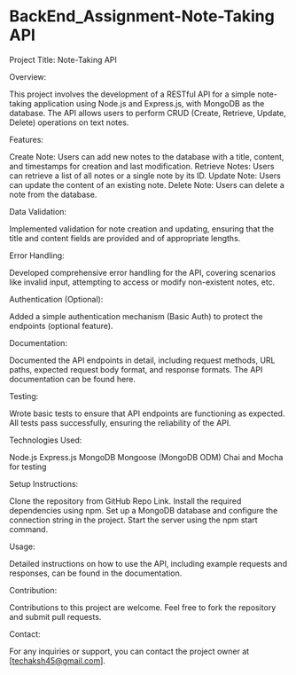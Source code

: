 # BackEnd_Assignment-Note-Taking API
 
Project Title: Note-Taking API

Overview:

This project involves the development of a RESTful API for a simple note-taking application using Node.js and Express.js, with MongoDB as the database.
The API allows users to perform CRUD (Create, Retrieve, Update, Delete) operations on text notes.

Features:

Create Note: Users can add new notes to the database with a title, content, and timestamps for creation and last modification.
Retrieve Notes: Users can retrieve a list of all notes or a single note by its ID.
Update Note: Users can update the content of an existing note.
Delete Note: Users can delete a note from the database.

Data Validation:

Implemented validation for note creation and updating, ensuring that the title and content fields are provided and of appropriate lengths.

Error Handling:

Developed comprehensive error handling for the API, covering scenarios like invalid input, attempting to access or modify non-existent notes, etc.

Authentication (Optional):

Added a simple authentication mechanism (Basic Auth) to protect the endpoints (optional feature).

Documentation:

Documented the API endpoints in detail, including request methods, URL paths, expected request body format, and response formats.
The API documentation can be found here.

Testing:

Wrote basic tests to ensure that API endpoints are functioning as expected.
All tests pass successfully, ensuring the reliability of the API.

Technologies Used:

Node.js
Express.js
MongoDB
Mongoose (MongoDB ODM)
Chai and Mocha for testing

Setup Instructions:

Clone the repository from GitHub Repo Link.
Install the required dependencies using npm.
Set up a MongoDB database and configure the connection string in the project.
Start the server using the npm start command.

Usage:

Detailed instructions on how to use the API, including example requests and responses, can be found in the documentation.

Contribution:

Contributions to this project are welcome. Feel free to fork the repository and submit pull requests.

Contact:

For any inquiries or support, you can contact the project owner at [techaksh45@gmail.com].
